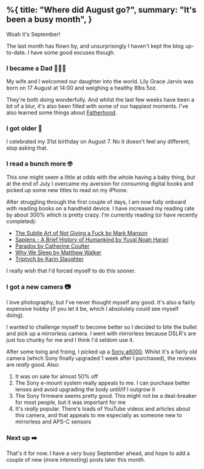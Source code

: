 %{
  title: "Where did August go?",
  summary: "It's been a busy month",
}
---

Woah it's September!

The last month has flown by, and unsurprisingly I haven't kept the blog
up-to-date. I have some good excuses though.

### I became a Dad 👨‍👩‍👧

My wife and I welcomed our daughter into the world. Lily Grace Jarvis
was born on 17 August at 14:00 and weighing a healthy 8lbs 5oz.

They're both doing wonderfully. And whilst the last few weeks have
been a bit of a blur, it's also been filled with some of our happiest moments.
I've also learned some things about [Fatherhood](/posts/2019/fatherhood).

### I got older 🥳

I celebrated my 31st birthday on August 7. No it doesn't feel any
different, stop asking that.

### I read a bunch more 🤓

This one might seem a little at odds with the whole having a baby thing,
but at the end of July I overcame my aversion for consuming digital books
and picked up some new titles to read on my iPhone.

After struggling through the first couple of days, I am now fully onboard
with reading books on a handheld device. I have increased my reading rate
by about 300% which is pretty crazy. I'm currently reading (or have
recently completed):

* [The Subtle Art of Not Giving a Fuck by Mark Manson](https://www.goodreads.com/book/show/28257707-the-subtle-art-of-not-giving-a-f-ck)
* [Sapiens - A Brief History of Humankind by Yuval Noah Harari](https://www.goodreads.com/book/show/23692271-sapiens?from_search=true)
* [Paradox by Catherine Coulter](https://www.goodreads.com/book/show/37751667-paradox?from_search=true)
* [Why We Sleep by Matthew Walker](https://www.goodreads.com/book/show/34466963-why-we-sleep?from_search=true)
* [Triptych by Karin Slaughter](https://www.goodreads.com/book/show/21717.Triptych?ac=1&from_search=true)

I really wish that I'd forced myself to do this sooner.

### I got a new camera 📷

I love photography, but I've never thought myself any good. It's also
a fairly expensive hobby (if you let it be, which I absolutely could see
myself doing).

I wanted to challenge myself to become better so I decided to bite
the bullet and pick up a mirrorless camera. I went with mirrorless
because DSLR's are just too chunky for me and I think I'd seldom use it.

After some toing and froing, I picked up a
[Sony a6000](https://www.sony.co.uk/electronics/interchangeable-lens-cameras/ilce-6000-body-kit).
Whilst it's a
fairly old camera (which Sony finally upgraded 1 week after I purchased),
the reviews are _really_ good. Also:

1. It was on sale for almost 50% off
2. The Sony e-mount system really appeals to me. I can purchase better
   lenses and avoid upgrading the body until/if I outgrow it
3. The Sony firmware seems pretty good. This might not be a deal-breaker
   for most people, but it was important for me
4. It's _really_ popular. There's loads of YouTube videos and articles
   about this camera, and that appeals to me especially as someone new
   to mirrorless and APS-C sensors

### Next up ➡️

That's it for now. I have a _very_ busy September ahead, and hope to
add a couple of new (more interesting) posts later this month.
